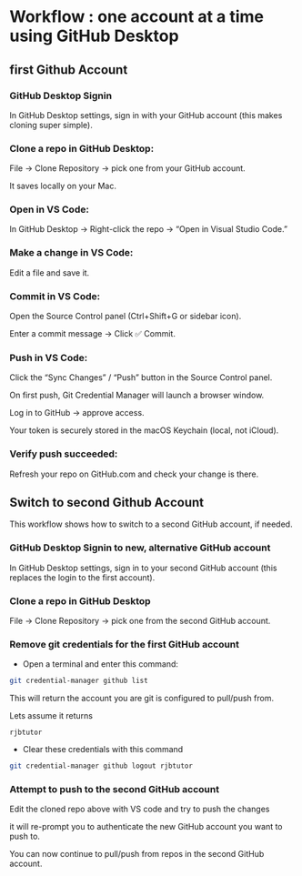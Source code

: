 # Workflow : one account at a time using GitHub Desktop

## first Github Account

### GitHub Desktop Signin

In GitHub Desktop settings, sign in with your GitHub account (this makes cloning super simple).

### Clone a repo in GitHub Desktop:

File → Clone Repository → pick one from your GitHub account.

It saves locally on your Mac.

### Open in VS Code:

In GitHub Desktop → Right-click the repo → “Open in Visual Studio Code.”

### Make a change in VS Code:

Edit a file and save it.

### Commit in VS Code:

Open the Source Control panel (Ctrl+Shift+G or sidebar icon).

Enter a commit message → Click ✅ Commit.

### Push in VS Code:

Click the “Sync Changes” / “Push” button in the Source Control panel.

On first push, Git Credential Manager will launch a browser window.

Log in to GitHub → approve access.

Your token is securely stored in the macOS Keychain (local, not iCloud).

### Verify push succeeded:

Refresh your repo on GitHub.com and check your change is there.

## Switch to second Github Account

This workflow shows how to switch to a second GitHub account, if needed.

### GitHub Desktop Signin to new, alternative GitHub account

In GitHub Desktop settings, sign in to your second GitHub account (this replaces the login to the first account).

### Clone a repo in GitHub Desktop

File → Clone Repository → pick one from the second GitHub account.

### Remove git credentials for the first GitHub account

- Open a terminal and enter this command:

```bash
git credential-manager github list
```

This will return the account you are git is configured to pull/push from.

Lets assume it returns

```
rjbtutor
```

- Clear these credentials with this command

```bash
git credential-manager github logout rjbtutor

```

### Attempt to push to the second GitHub account

Edit the cloned repo above with VS code and try to push the changes

it will re-prompt you to authenticate the new GitHub account you want to push to.

You can now continue to pull/push from repos in the second GitHub account.
